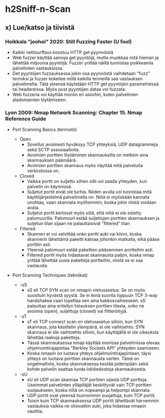 # h2Sniff-n-Scan


## x) Lue/katso ja tiivistä

### Hoikkala "joohoi" 2020: Still Fuzzing Faster (U fool)

 - Kaikki nettisurffaus koostuu HTTP get pyynnöistä
 - Web fuzzer käyttää samoja get pyyntöjä, mutta muokkaa niitä hieman ja lähettää miljoonia pyyntöjä. Fuzzer yrittää näillä tunnistaa poikkeamia palvelinten vastauksissa.
 - Get pyyntöjen fuzzauksessa jokin osa pyynnöstä vaihdetaan "fuzz" termiksi ja fuzzer kokeilee millä kaikilla termeillä saa vastauksen palvelimelta. Tätä yleensä käytetään HTTP get pyyntöjen parametreissä tai headereissa. Myös post pyyntöjen dataa voi fuzzata.
 - Web fuzzeria voi käyttää moniin eri asioihin, kuten palvelimen aladomainien löytämiseen.

### Lyon 2009: Nmap Network Scanning: Chapter 15. Nmap Reference Guide

 - Port Scanning Basics (termistö)
    - Open
       - Sovellus avoimesti hyväksyy TCP yhteyksiä, UDP datagrammeja sekä SCTP assosiaatioita.
       - Avoimien porttien löytäminen skannauksilla on melkein aina skannauksen päämäärä.
       - Avoimien porttien skannaus myös näyttää mitä palveluita verkostossa on.
    - Closed
       - Vaikka portti on suljettu siihen silti voi saada yhteyden, kun palvelin on käynnissä.
       - Suljetut portit eivät ole turhia. Niiden avulla voi tunnistaa mitä käyttöjärjestelmä palvelimella on. Niitä ei myöskään kannata unohtaa, vaan skannata myöhemmin, koska jokin niistä voidaan avata.
       - Suljetut portit kertovat myös siitä, että niitä ei ole estetty palomuurilla. Palomuuri estää suljettujen porttien skannauksen ja suljetun tilan sijaan ne palauttaisivat "filtered" tilan
    - Filtered
       - Skanneri ei voi selvittää onko portti auki vai kiinni, koska skannerin lähettämä paketti katoaa johonkin matkalla, eikä pääse porttiin asti.
       - Yleensä palomuuri estää pakettien pääsemisen portteihin asti.
       - Filtered portit myös hidastavat skannausta paljon, koska nmap yrittää lähettää uusia paketteja portteihin, mistä se ei saa vastausta.

 - Port Scanning Techniques (tekniikat)
    - -sS 
       - sS eli TCP SYN scan on nmapin oletusasetus. Se on myös suosituin hyvästä syystä. Se ei ikinä suorita loppuun TCP 3-way handshakea vaan lopettaa sen aina kakkosvaiheeseen. sS palauttaa aina eritellyn listauksen    porttien tilasta, onko ne avoimia (open), suljettuja (closed) vai filtteröityjä.
    - -sT
       - sT eli TCP connect scan on oletusasetus silloin, kun SYN skannaus, jota käsittelin ylempänä, ei ole vaihtoehto. SYN skannaus ei ole vaihtoehto silloin, kun käyttäjällä ei ole oikeuksia lähettää raakoja paketteja.
       - Tässä skannauksessa nmap käyttää monissa palvelimissa olevaa ohjelmointirajapintaa "Berkley Sockets API" yhteyden saamiseen.
       - Koska nmapin on luotava yhteys ohjelmointirajapintaan, täysi yhteys on luotava porttien skannausta varten. Tämä on ongelmallista, koska skannuksessa kestää pidempään sekä kohde palvelin saattaa luoda lokitiedostoja skannauksesta.
    - -sU
       - sU eli UDP scan skannaa TCP porttien sijasta UDP portteja. Useimmat palvelinten ylläpitäjät keskittyvät vain TCP porttien suojaukseen, koska niitä on nopeampi ja helpompi skannata.
       - UDP portit ovat yleensä huonommin suojattuja, kuin TCP portit.
       - Toisin kuin TCP skannauksessa UDP portit lähettävät harvemmin vastauksia vaikka ne olisivatkin auki, joka hidastaa nmapin vauhtia.
